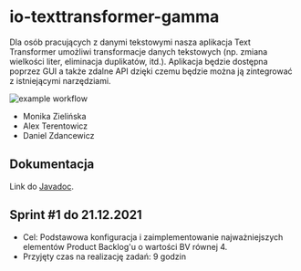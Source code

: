 # io-texttransformer-gamma
Dla osób pracujących z danymi tekstowymi nasza aplikacja Text Transformer umożliwi transformacje danych tekstowych (np. zmiana wielkości liter, eliminacja duplikatów, itd.). Aplikacja będzie dostępna poprzez GUI a także zdalne API dzięki czemu będzie można ją zintegrować z istniejącymi narzędziami.

![example workflow](https://github.com/alxtrtw/io-texttransformer-gamma/actions/workflows/ci.yml/badge.svg)

* Monika Zielińska
* Alex Terentowicz
* Daniel Zdancewicz

## Dokumentacja
Link do [Javadoc](https://alxtrtw.github.io/io-texttransformer-gamma/docs/).


## Sprint #1 do 21.12.2021
* Cel: Podstawowa konfiguracja i zaimplementowanie najważniejszych elementów Product Backlog'u o wartości BV równej 4.
* Przyjęty czas na realizację zadań: 9 godzin

